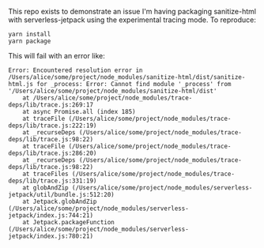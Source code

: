 This repo exists to demonstrate an issue I'm having packaging sanitize-html with serverless-jetpack using the
experimental tracing mode. To reproduce:

```
yarn install
yarn package
```

This will fail with an error like:

```
Error: Encountered resolution error in /Users/alice/some/project/node_modules/sanitize-html/dist/sanitize-html.js for _process: Error: Cannot find module '_process' from '/Users/alice/some/project/node_modules/sanitize-html/dist'
    at /Users/alice/some/project/node_modules/trace-deps/lib/trace.js:269:17
    at async Promise.all (index 185)
    at traceFile (/Users/alice/some/project/node_modules/trace-deps/lib/trace.js:222:19)
    at _recurseDeps (/Users/alice/some/project/node_modules/trace-deps/lib/trace.js:98:22)
    at traceFile (/Users/alice/some/project/node_modules/trace-deps/lib/trace.js:286:20)
    at _recurseDeps (/Users/alice/some/project/node_modules/trace-deps/lib/trace.js:98:22)
    at traceFiles (/Users/alice/some/project/node_modules/trace-deps/lib/trace.js:331:19)
    at globAndZip (/Users/alice/some/project/node_modules/serverless-jetpack/util/bundle.js:512:20)
    at Jetpack.globAndZip (/Users/alice/some/project/node_modules/serverless-jetpack/index.js:744:21)
    at Jetpack.packageFunction (/Users/alice/some/project/node_modules/serverless-jetpack/index.js:780:21)
```
